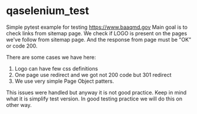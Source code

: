 # qaselenium_test

Simple pytest example for testing https://www.baaqmd.gov
Main goal is to check links from sitemap page.
We check if LOGO is present on the pages we've follow from sitemap page.
And the response from page must be "OK" or code 200.

There are some cases we have here:

1. Logo can have few css definitions
2. One page use redirect and we got not 200 code but 301 redirect
3. We use very simple Page Object patters.

This issues were handled but anyway it is not good practice.
Keep in mind what it is simplify test version. In good testing practice we will do this
on other way.

